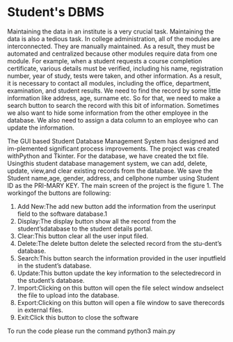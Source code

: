 # Student's DBMS

Maintaining the data in an institute is a very crucial task. Maintaining the data is also a tedious task. In college administration, all of the modules are interconnected. They are manually maintained. As a result, they must be automated and centralized because other modules require data from one module. For example, when a student requests a course completion certificate, various details must be verified, including his name, registration number, year of study, tests were taken, and other information. As a result, it is necessary to contact all modules, including the office, department, examination, and student results. We need to find the record by some little information like address, age, surname etc. So for that, we need to make a search button to search the record with this bit of information. Sometimes we also want to hide some information from the other employee in the database. We also need to assign a data column to an employee who can update the information.

The GUI based Student Database Management System has designed and im-plemented significant process improvements.  The project was created withPython and Tkinter.  For the database, we have created the txt file.  Usingthis student database management system, we can add, delete, update, view,and clear existing records from the database.  We save the Student name,age, gender, address, and cellphone number using Student ID as the PRI-MARY KEY. The main screen of the project is the figure 1.  The workingof the buttons are following:
1.  Add New:The add new button add the information from the userinput field to the software database.1
2.  Display:The display button show all the record from the student’sdatabase to the student details portal.
3.  Clear:This button clear all the user input filed.
4.  Delete:The  delete  button  delete  the  selected  record  from  the  stu-dent’s database.
5.  Search:This button search the information provided in the user inputfield in the student’s database.
6.  Update:This  button  update  the  key  information  to  the  selectedrecord in the student’s database.
7.  Import:Clicking on this button will open the file select window andselect the file to upload into the database.
8.  Export:Clicking on this button will open a file window to save therecords in external files.
9.  Exit:Click this button to close the software

To run the code please run the command python3 main.py
